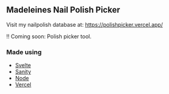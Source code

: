 ## Madeleines Nail Polish Picker
Visit my nailpolish database at: https://polishpicker.vercel.app/

!! Coming soon: Polish picker tool.


### Made using

- [Svelte](https://svelte.dev/)
- [Sanity](https://www.sanity.io/)
- [Node](https://nodejs.org/en/)
- [Vercel](https://vercel.com/)
